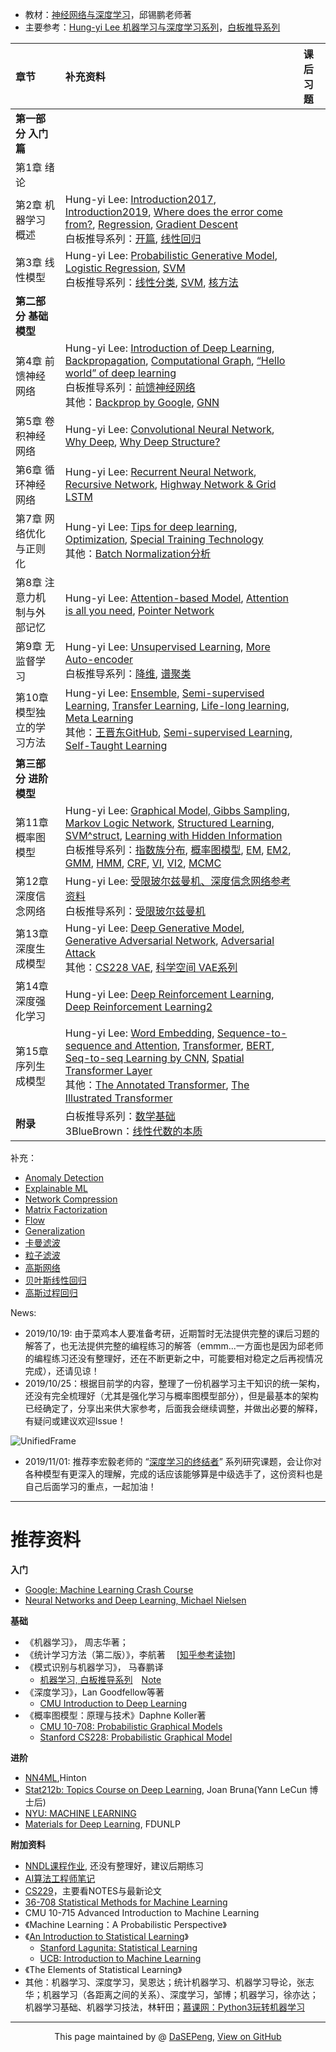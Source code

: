 - 教材：[神经网络与深度学习](https://nndl.github.io/)，邱锡鹏老师著
- 主要参考：[Hung-yi Lee 机器学习与深度学习系列](http://speech.ee.ntu.edu.tw/~tlkagk/courses.html)，[白板推导系列](https://github.com/shuhuai007/Machine-Learning-Session)

| 章节      |    补充资料 |  课后习题 |
| :-------- | :--------|:---- |
| **第一部分 入门篇**  | ||
| 第1章 绪论  |  |    | 
| 第2章 机器学习概述|Hung-yi Lee: [Introduction2017](http://speech.ee.ntu.edu.tw/~tlkagk/courses_ML17_2.html), [Introduction2019](http://speech.ee.ntu.edu.tw/~tlkagk/courses_ML19.html), [Where does the error come from?](http://speech.ee.ntu.edu.tw/~tlkagk/courses_ML17_2.html), [Regression](http://speech.ee.ntu.edu.tw/~tlkagk/courses_ML17_2.html), [Gradient Descent](http://speech.ee.ntu.edu.tw/~tlkagk/courses_ML17_2.html) <br>白板推导系列：[开篇](https://github.com/shuhuai007/Machine-Learning-Session), [线性回归](https://github.com/shuhuai007/Machine-Learning-Session) | | 
|第3章 线性模型 | Hung-yi Lee: [Probabilistic Generative Model](http://speech.ee.ntu.edu.tw/~tlkagk/courses_ML17_2.html), [Logistic Regression](http://speech.ee.ntu.edu.tw/~tlkagk/courses_ML17_2.html), [SVM](http://speech.ee.ntu.edu.tw/~tlkagk/courses_ML16.html)<br>白板推导系列：[线性分类](https://github.com/shuhuai007/Machine-Learning-Session), [SVM](https://github.com/shuhuai007/Machine-Learning-Session), [核方法](https://github.com/shuhuai007/Machine-Learning-Session) | | 
| **第二部分 基础模型**  | ||
| 第4章 前馈神经网络  | Hung-yi Lee: [ Introduction of Deep Learning](http://speech.ee.ntu.edu.tw/~tlkagk/courses_ML17_2.html), [Backpropagation](http://speech.ee.ntu.edu.tw/~tlkagk/courses_ML17_2.html), [Computational Graph](http://speech.ee.ntu.edu.tw/~tlkagk/courses_MLDS18.html), [“Hello world” of deep learning](http://speech.ee.ntu.edu.tw/~tlkagk/courses_ML17_2.html)<br>白板推导系列：[前馈神经网络](https://www.bilibili.com/video/av40204935)<br>其他：[Backprop by Google](https://google-developers.appspot.com/machine-learning/crash-course/backprop-scroll/), [GNN](http://snap.stanford.edu/proj/embeddings-www/)|     | 
| 第5章 卷积神经网络  | Hung-yi Lee: [Convolutional Neural Network](http://speech.ee.ntu.edu.tw/~tlkagk/courses_ML17_2.html), [Why Deep](http://speech.ee.ntu.edu.tw/~tlkagk/courses_ML17_2.html), [Why Deep Structure?](http://speech.ee.ntu.edu.tw/~tlkagk/courses_MLDS18.html)  |     | 
| 第6章 循环神经网络  | Hung-yi Lee: [Recurrent Neural Network](http://speech.ee.ntu.edu.tw/~tlkagk/courses_ML17_2.html), [Recursive Network](http://speech.ee.ntu.edu.tw/~tlkagk/courses_MLDS18.html), [Highway Network & Grid LSTM](http://speech.ee.ntu.edu.tw/~tlkagk/courses_MLDS17.html)  |     | 
| 第7章 网络优化与正则化   |Hung-yi Lee: [Tips for deep learning](http://speech.ee.ntu.edu.tw/~tlkagk/courses_ML17_2.html), [Optimization](http://speech.ee.ntu.edu.tw/~tlkagk/courses_MLDS18.html), [Special Training Technology](http://speech.ee.ntu.edu.tw/~tlkagk/courses_MLDS18.html) <br>其他：[Batch Normalization分析](https://spaces.ac.cn/archives/6992)  |     | 
| 第8章 注意力机制与外部记忆  |Hung-yi Lee: [Attention-based Model](http://speech.ee.ntu.edu.tw/~tlkagk/courses_MLDS18.html), [Attention is all you need](https://arxiv.org/pdf/1706.03762.pdf), [Pointer Network](http://speech.ee.ntu.edu.tw/~tlkagk/courses_MLDS18.html)   |     | 
| 第9章 无监督学习  | Hung-yi Lee: [Unsupervised Learning](http://speech.ee.ntu.edu.tw/~tlkagk/courses_ML17_2.html), [More Auto-encoder ](http://speech.ee.ntu.edu.tw/~tlkagk/courses_ML19.html)<br>白板推导系列：[降维](https://github.com/shuhuai007/Machine-Learning-Session), [谱聚类](https://space.bilibili.com/97068901/dynamic)|     | 
| 第10章 模型独立的学习方法  | Hung-yi Lee: [Ensemble](http://speech.ee.ntu.edu.tw/~tlkagk/courses_ML17_2.html), [Semi-supervised Learning](http://speech.ee.ntu.edu.tw/~tlkagk/courses_ML17_2.html), [Transfer Learning](http://speech.ee.ntu.edu.tw/~tlkagk/courses_ML17_2.html), [Life-long learning](http://speech.ee.ntu.edu.tw/~tlkagk/courses_ML19.html), [Meta Learning](http://speech.ee.ntu.edu.tw/~tlkagk/courses_ML19.html)<br>其他：[王晋东GitHub](https://github.com/jindongwang), [Semi-supervised Learning](https://www.cs.utah.edu/~piyush/teaching/8-11-slides.pdf), [Self-Taught Learning](https://www3.nd.edu/~rjohns15/cse40647.sp14/www/content/lectures/34%20-%20Self-Taught%20Learning.pdf)|     | 
| **第三部分 进阶模型**  | ||
| 第11章 概率图模型  |Hung-yi Lee: [Graphical Model, Gibbs Sampling](http://speech.ee.ntu.edu.tw/~tlkagk/courses_MLSD15_2.html), [Markov Logic Network](http://speech.ee.ntu.edu.tw/~tlkagk/courses_MLSD15_2.html), [Structured Learning](http://speech.ee.ntu.edu.tw/~tlkagk/courses_ML16.html), [SVM^struct](http://speech.ee.ntu.edu.tw/~tlkagk/courses_MLSD15_2.html), [Learning with Hidden Information](http://speech.ee.ntu.edu.tw/~tlkagk/courses_MLSD15_2.html)<br>白板推导系列：[指数族分布](https://github.com/shuhuai007/Machine-Learning-Session), [概率图模型](https://github.com/shuhuai007/Machine-Learning-Session), [EM](https://github.com/shuhuai007/Machine-Learning-Session), [EM2](https://space.bilibili.com/97068901/dynamic), [GMM](https://github.com/shuhuai007/Machine-Learning-Session), [HMM](https://github.com/shuhuai007/Machine-Learning-Session), [CRF](https://github.com/shuhuai007/Machine-Learning-Session), [VI](https://github.com/shuhuai007/Machine-Learning-Session), [VI2](https://space.bilibili.com/97068901/dynamic), [MCMC](https://github.com/shuhuai007/Machine-Learning-Session)  |     | 
| 第12章 深度信念网络  |Hung-yi Lee: [受限玻尔兹曼机、深度信念网络参考资料](http://speech.ee.ntu.edu.tw/~tlkagk/courses/ML_2017/Lecture/auto.pdf)<br>白板推导系列：[受限玻尔兹曼机](https://github.com/shuhuai007/Machine-Learning-Session) |     | 
| 第13章 深度生成模型  |Hung-yi Lee: [Deep Generative Model](http://speech.ee.ntu.edu.tw/~tlkagk/courses_ML17_2.html), [Generative Adversarial Network](http://speech.ee.ntu.edu.tw/~tlkagk/courses_MLDS18.html), [Adversarial Attack](http://speech.ee.ntu.edu.tw/~tlkagk/courses_ML19.html) <br>其他：[CS228 VAE](https://ermongroup.github.io/cs228-notes/extras/vae/), [科学空间 VAE系列](https://spaces.ac.cn/archives/5253)  |     | 
| 第14章 深度强化学习 |Hung-yi Lee: [Deep Reinforcement Learning](http://speech.ee.ntu.edu.tw/~tlkagk/courses_ML17_2.html), [Deep Reinforcement Learning2](http://speech.ee.ntu.edu.tw/~tlkagk/courses_MLDS18.html)   |     | 
| 第15章 序列生成模型  |Hung-yi Lee: [Word Embedding](http://speech.ee.ntu.edu.tw/~tlkagk/courses_ML17_2.html), [Sequence-to-sequence and Attention](http://speech.ee.ntu.edu.tw/~tlkagk/courses_ML17_2.html), [Transformer](http://speech.ee.ntu.edu.tw/~tlkagk/courses_ML19.html), [BERT](http://speech.ee.ntu.edu.tw/~tlkagk/courses_ML19.html), [Seq-to-seq Learning by CNN](https://arxiv.org/pdf/1705.03122.pdf), [Spatial Transformer Layer](http://speech.ee.ntu.edu.tw/~tlkagk/courses_MLDS17.html)<br>其他：[The Annotated Transformer](http://nlp.seas.harvard.edu/2018/04/03/attention.html), [The Illustrated Transformer](https://jalammar.github.io/illustrated-transformer/) |     | 
| **附录**  |白板推导系列：[数学基础](https://github.com/shuhuai007/Machine-Learning-Session)<br>3BlueBrown：[线性代数的本质](https://www.bilibili.com/video/av44855426)  ||

补充：
- [Anomaly Detection](http://speech.ee.ntu.edu.tw/~tlkagk/courses_ML19.html)
- [Explainable ML](http://speech.ee.ntu.edu.tw/~tlkagk/courses_ML19.html)
- [Network Compression](http://speech.ee.ntu.edu.tw/~tlkagk/courses_ML19.html)
- [Matrix Factorization](http://speech.ee.ntu.edu.tw/~tlkagk/courses_ML17.html)
- [Flow](http://speech.ee.ntu.edu.tw/~tlkagk/courses_ML19.html)
- [Generalization](http://speech.ee.ntu.edu.tw/~tlkagk/courses_MLDS18.html)
- [卡曼滤波](https://github.com/shuhuai007/Machine-Learning-Session)
- [粒子滤波](https://github.com/shuhuai007/Machine-Learning-Session)
- [高斯网络](https://github.com/shuhuai007/Machine-Learning-Session)
- [贝叶斯线性回归](https://github.com/shuhuai007/Machine-Learning-Session)
- [高斯过程回归](https://github.com/shuhuai007/Machine-Learning-Session)

News:
- 2019/10/19: 由于菜鸡本人要准备考研，近期暂时无法提供完整的课后习题的解答了，也无法提供完整的编程练习的解答（emmm...一方面也是因为邱老师的编程练习还没有整理好，还在不断更新之中，可能要相对稳定之后再视情况完成），还请见谅！
- 2019/10/25：根据目前学的内容，整理了一份机器学习主干知识的统一架构，还没有完全梳理好（尤其是强化学习与概率图模型部分），但是最基本的架构已经确定了，分享出来供大家参考，后面我会继续调整，并做出必要的解释，有疑问或建议欢迎Issue！

![UnifiedFrame](UnifiedFrame.png)

- 2019/11/01: 推荐李宏毅老师的 “[深度学习的终结者](DL_Mythbusters.pdf)” 系列研究课题，会让你对各种模型有更深入的理解，完成的话应该能够算是中级选手了，这份资料也是自己后面学习的重点，一起加油！

--------------------------------------------------

# 推荐资料

**入门**
- [Google: Machine Learning Crash Course](https://developers.google.com/machine-learning/crash-course/)
- [Neural Networks and Deep Learning, Michael Nielsen](http://neuralnetworksanddeeplearning.com/)

**基础**
- 《机器学习》， 周志华著；
- 《统计学习方法（第二版）》，李航著 &emsp;[[知乎参考读物](https://zhuanlan.zhihu.com/p/36378498)]  
- 《模式识别与机器学习》， 马春鹏译
  - [机器学习, 白板推导系列](https://github.com/shuhuai007/Machine-Learning-Session)&emsp;[Note](https://github.com/ws13685555932/machine_learning_derivation) 
- 《深度学习》，Lan Goodfellow等著
    - [CMU Introduction to Deep Learning](http://deeplearning.cs.cmu.edu/)
- 《概率图模型：原理与技术》Daphne Koller著
    - [CMU 10-708: Probabilistic Graphical Models](https://sailinglab.github.io/pgm-spring-2019/)
    - [Stanford CS228: Probabilistic Graphical Model](https://cs228.stanford.edu/)
    
**进阶**
- [NN4ML](https://www.bilibili.com/video/av9838961?from=search&seid=12389028944234946948),Hinton
- [Stat212b: Topics Course on Deep Learning](http://joanbruna.github.io/stat212b/), Joan Bruna(Yann LeCun 博士后)
- [NYU: MACHINE LEARNING](https://davidrosenberg.github.io/ml2019/#resources?utm_source=wechat_session&utm_medium=social&utm_oi=844207196790202368&nsukey=rb5HTvIlGMlnGJ1rCFoqoQomgMOhQe0J00cRZsoLPJxGfWlAVSCxkFUqVHPdpGpSdkcnAH8y9ApeFvaNGir2znHWUe61CH4RyX79R8oqq8CmqWiL3ZbZfuDvSScXl7C8zcXlGVaErk1kRQewyHY8j%2Bee3yq1zuoQ8GagBtKnKdw%3D)
- [Materials for Deep Learning](https://github.com/nndl/materials-for-deep-learning), FDUNLP



**附加资料**
- [NNDL课程作业](https://github.com/nndl/exercise), 还没有整理好，建议后期练习
- [AI算法工程师笔记](http://www.huaxiaozhuan.com/)
- [CS229](http://cs229.stanford.edu/syllabus.html)，主要看NOTES与最新论文
- [36-708 Statistical Methods for Machine Learning](http://www.stat.cmu.edu/~larry/=sml/)
- CMU 10-715 Advanced Introduction to Machine Learning
- 《Machine Learning：A Probabilistic Perspective》 
- 《[An Introduction to Statistical Learning](http://www-bcf.usc.edu/~gareth/ISL/)》
  - [Stanford Lagunita: Statistical Learning](https://lagunita.stanford.edu/courses/HumanitiesSciences/StatLearning/Winter2016/about)
  - [UCB: Introduction to Machine Learning](https://people.eecs.berkeley.edu/~jrs/189/)
- 《The Elements of Statistical Learning》
- 其他：机器学习、深度学习，吴恩达；统计机器学习、机器学习导论，张志华；机器学习（各距离之间的关系）、深度学习，邹博；机器学习，徐亦达；机器学习基础、机器学习技法，林轩田；[慕课网：Python3玩转机器学习](https://coding.imooc.com/class/169.html)


------------------------------------------------------------

<div style="text-align:center;">
This page maintained by @ <a href="https://dasepeng.github.io/">DaSEPeng</a>, 	
<a href="https://github.com/DaSEPeng/Machine-Learning/">View on GitHub</a>
</div>
